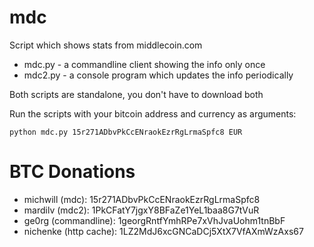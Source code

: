 mdc
===

Script which shows stats from middlecoin.com

* mdc.py - a commandline client showing the info only once
* mdc2.py - a console program which updates the info periodically

Both scripts are standalone, you don't have to download both

Run the scripts with your bitcoin address and currency as arguments:

	python mdc.py 15r271ADbvPkCcENraokEzrRgLrmaSpfc8 EUR

BTC Donations
==========
* michwill (mdc): 15r271ADbvPkCcENraokEzrRgLrmaSpfc8
* mardilv (mdc2): 1PkCFatY7jgxY8BFaZe1YeL1baa8G7tVuR
* ge0rg (commandline): 1georgRntfYmhRPe7xVhJvaUohm1tnBbF
* nichenke (http cache): 1LZ2MdJ6xcGNCaDCj5XtX7VfAXmWzAxs67
